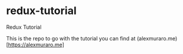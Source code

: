 # redux-tutorial
Redux Tutorial

This is the repo to go with the tutorial you can find at (alexmuraro.me)[https://alexmuraro.me]
